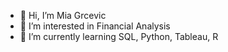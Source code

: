 - 👋 Hi, I’m Mia Grcevic
- 👀 I’m interested in Financial Analysis
- 🌱 I’m currently learning SQL, Python, Tableau, R

<!---
grcevicbmia/grcevicbmia is a ✨ special ✨ repository because its `README.md` (this file) appears on your GitHub profile.
You can click the Preview link to take a look at your changes.
--->
